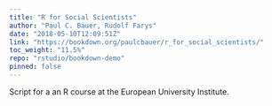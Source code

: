 ```yaml
---
title: "R for Social Scientists"
author: "Paul C. Bauer, Rudolf Farys"
date: "2018-05-10T12:09:51Z"
link: "https://bookdown.org/paulcbauer/r_for_social_scientists/"
toc_weight: "11.5%"
repo: "rstudio/bookdown-demo"
pinned: false
---
```


Script for a an R course at the European University Institute.

